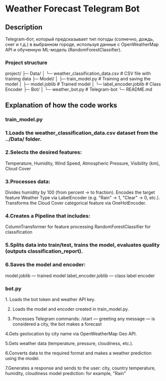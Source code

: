 <h1>Weather Forecast Telegram Bot</h1>

<h2>Description</h2>
Telegram-бот, который предсказывает тип погоды (солнечно, дождь, снег и т.д.) в выбранном городе, используя данные с OpenWeatherMap API и обученную ML-модель (RandomForestClassifier).

<h3>Project structure</h3>
project/
├─ Data/
│   └─ weather_classification_data.csv      # CSV file with training data
├─ Model/
│   ├─ train_model.py                       # Training and saving the model
│   ├─ model.joblib                         # Trained model
│   └─ label_encoder.joblib                 # Class Encoder
├─ Bot/
│   └─ weather_bot.py                       # Telegram-bot
└─ README.md

<h2>Explanation of how the code works</h2>
<h3>train_model.py</h3> 
<h3>1.Loads the weather_classification_data.csv dataset from the ../Data/ folder.</h3>
<h3>2.Selects the desired features:</h3>
Temperature, Humidity, Wind Speed, Atmospheric Pressure, Visibility (km), Cloud Cover
<h3>3.Processes data:</h3>
Divides humidity by 100 (from percent → to fraction).
Encodes the target feature Weather Type via LabelEncoder (e.g. "Rain" → 1, "Clear" → 0, etc.).
Transforms the Cloud Cover categorical feature via OneHotEncoder.
<h3>4.Creates a Pipeline that includes:</h3>
ColumnTransformer for feature processing
RandomForestClassifier for classification
<h3>5.Splits data into train/test, trains the model, evaluates quality (outputs classification_report).</h3>
<h3>6.Saves the model and encoder:</h3>
model.joblib — trained model
label_encoder.joblib — class label encoder

<h3>bot.py</h3>
1. Loads the bot token and weather API key.

2. Loads the model and encoder created in train_model.py.

3. Processes Telegram commands:
/start — greeting
any message — is considered a city, the bot makes a forecast

4.Gets geolocation by city name via OpenWeatherMap Geo API.

5.Gets weather data (temperature, pressure, cloudiness, etc.).

6.Converts data to the required format and makes a weather prediction using the model.

7.Generates a response and sends to the user:
city, country
temperature, humidity, cloudiness
model prediction: for example, "Rain"





































